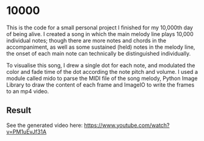# 10000

This is the code for a small personal project I finished for my
10,000th day of being alive. I created a song in which the main
melody line plays 10,000 individual notes; though there are more
notes and chords in the accompaniment, as well as some sustained (held)
notes in the melody line, the onset of each main note can technically
be distinguished individually.

To visualise this song, I drew a single dot for each note, and modulated
the color and fade time of the dot according the note pitch and volume.
I used a module called mido to parse the MIDI file of the song melody,
Python Image Library to draw the content of each frame and ImageIO to
write the frames to an mp4 video.

## Result
See the generated video here:
https://www.youtube.com/watch?v=PM1uEvJf31A
